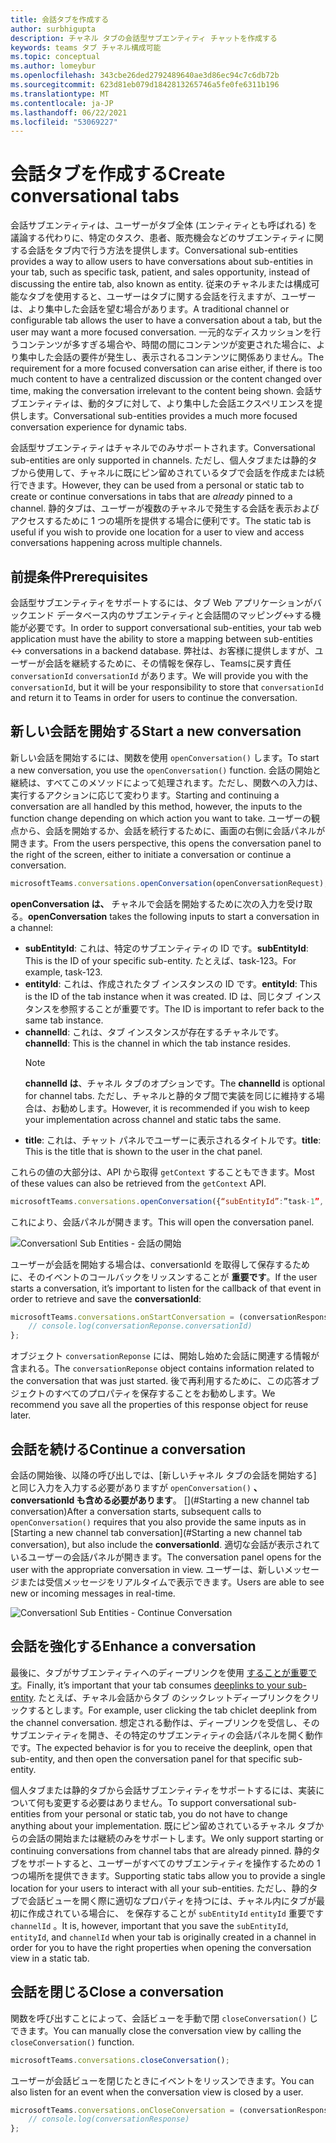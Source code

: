 ```yaml
---
title: 会話タブを作成する
author: surbhigupta
description: チャネル タブの会話型サブエンティティ チャットを作成する
keywords: teams タブ チャネル構成可能
ms.topic: conceptual
ms.author: lomeybur
ms.openlocfilehash: 343cbe26ded2792489640ae3d86ec94c7c6db72b
ms.sourcegitcommit: 623d81eb079d1842813265746a5fe0fe6311b196
ms.translationtype: MT
ms.contentlocale: ja-JP
ms.lasthandoff: 06/22/2021
ms.locfileid: "53069227"
---
```

# <a name="create-conversational-tabs"></a><span data-ttu-id="866e9-104">会話タブを作成する</span><span class="sxs-lookup"><span data-stu-id="866e9-104">Create conversational tabs</span></span>

<span data-ttu-id="866e9-105">会話サブエンティティは、ユーザーがタブ全体 (エンティティとも呼ばれる) を議論する代わりに、特定のタスク、患者、販売機会などのサブエンティティに関する会話をタブ内で行う方法を提供します。</span><span class="sxs-lookup"><span data-stu-id="866e9-105">Conversational sub-entities provides a way to allow users to have conversations about sub-entities in your tab, such as specific task, patient, and sales opportunity, instead of discussing the entire tab, also known as entity.</span></span> <span data-ttu-id="866e9-106">従来のチャネルまたは構成可能なタブを使用すると、ユーザーはタブに関する会話を行えますが、ユーザーは、より集中した会話を望む場合があります。</span><span class="sxs-lookup"><span data-stu-id="866e9-106">A traditional channel or configurable tab allows the user to have a conversation about a tab, but the user may want a more focused conversation.</span></span> <span data-ttu-id="866e9-107">一元的なディスカッションを行うコンテンツが多すぎる場合や、時間の間にコンテンツが変更された場合に、より集中した会話の要件が発生し、表示されるコンテンツに関係ありません。</span><span class="sxs-lookup"><span data-stu-id="866e9-107">The requirement for a more focused conversation can arise either, if there is too much content to have a centralized discussion or the content changed over time, making the conversation irrelevant to the content being shown.</span></span> <span data-ttu-id="866e9-108">会話サブエンティティは、動的タブに対して、より集中した会話エクスペリエンスを提供します。</span><span class="sxs-lookup"><span data-stu-id="866e9-108">Conversational sub-entities provides a much more focused conversation experience for dynamic tabs.</span></span>

<span data-ttu-id="866e9-109">会話型サブエンティティはチャネルでのみサポートされます。</span><span class="sxs-lookup"><span data-stu-id="866e9-109">Conversational sub-entities are only supported in channels.</span></span> <span data-ttu-id="866e9-110">ただし、個人タブまたは静的タブから使用して、チャネルに既にピン留めされているタブで会話を作成または続行できます。</span><span class="sxs-lookup"><span data-stu-id="866e9-110">However, they can be used from a personal or static tab to create or continue conversations in tabs that are *already* pinned to a channel.</span></span> <span data-ttu-id="866e9-111">静的タブは、ユーザーが複数のチャネルで発生する会話を表示およびアクセスするために 1 つの場所を提供する場合に便利です。</span><span class="sxs-lookup"><span data-stu-id="866e9-111">The static tab is useful if you wish to provide one location for a user to view and access conversations happening across multiple channels.</span></span>

## <a name="prerequisites"></a><span data-ttu-id="866e9-112">前提条件</span><span class="sxs-lookup"><span data-stu-id="866e9-112">Prerequisites</span></span>

<span data-ttu-id="866e9-113">会話型サブエンティティをサポートするには、タブ Web アプリケーションがバックエンド データベース内のサブエンティティと会話間のマッピング↔する機能が必要です。</span><span class="sxs-lookup"><span data-stu-id="866e9-113">In order to support conversational sub-entities, your tab web application must have the ability to store a mapping between sub-entities ↔ conversations in a backend database.</span></span> <span data-ttu-id="866e9-114">弊社は、お客様に提供しますが、ユーザーが会話を継続するために、その情報を保存し、Teamsに戻す責任 `conversationId` `conversationId` があります。</span><span class="sxs-lookup"><span data-stu-id="866e9-114">We will provide you with the `conversationId`, but it will be your responsibility to store that `conversationId` and return it to Teams in order for users to continue the conversation.</span></span>

## <a name="start-a-new-conversation"></a><span data-ttu-id="866e9-115">新しい会話を開始する</span><span class="sxs-lookup"><span data-stu-id="866e9-115">Start a new conversation</span></span>

<span data-ttu-id="866e9-116">新しい会話を開始するには、関数を使用 `openConversation()` します。</span><span class="sxs-lookup"><span data-stu-id="866e9-116">To start a new conversation, you use the `openConversation()` function.</span></span> <span data-ttu-id="866e9-117">会話の開始と継続は、すべてこのメソッドによって処理されます。ただし、関数への入力は、実行するアクションに応じて変わります。</span><span class="sxs-lookup"><span data-stu-id="866e9-117">Starting and continuing a conversation are all handled by this method, however, the inputs to the function change depending on which action you want to take.</span></span> <span data-ttu-id="866e9-118">ユーザーの観点から、会話を開始するか、会話を続行するために、画面の右側に会話パネルが開きます。</span><span class="sxs-lookup"><span data-stu-id="866e9-118">From the users perspective, this opens the conversation panel to the right of the screen, either to initiate a conversation or continue a conversation.</span></span>

``` javascript
microsoftTeams.conversations.openConversation(openConversationRequest);
```

<span data-ttu-id="866e9-119">**openConversation は、** チャネルで会話を開始するために次の入力を受け取る。</span><span class="sxs-lookup"><span data-stu-id="866e9-119">**openConversation** takes the following inputs to start a conversation in a channel:</span></span>

* <span data-ttu-id="866e9-120">**subEntityId**: これは、特定のサブエンティティの ID です。</span><span class="sxs-lookup"><span data-stu-id="866e9-120">**subEntityId**: This is the ID of your specific sub-entity.</span></span> <span data-ttu-id="866e9-121">たとえば、task-123。</span><span class="sxs-lookup"><span data-stu-id="866e9-121">For example, task-123.</span></span>
* <span data-ttu-id="866e9-122">**entityId**: これは、作成されたタブ インスタンスの ID です。</span><span class="sxs-lookup"><span data-stu-id="866e9-122">**entityId**: This is the ID of the tab instance when it was created.</span></span> <span data-ttu-id="866e9-123">ID は、同じタブ インスタンスを参照することが重要です。</span><span class="sxs-lookup"><span data-stu-id="866e9-123">The ID is important to refer back to the same tab instance.</span></span>
* <span data-ttu-id="866e9-124">**channelId**: これは、タブ インスタンスが存在するチャネルです。</span><span class="sxs-lookup"><span data-stu-id="866e9-124">**channelId**: This is the channel in which the tab instance resides.</span></span>
   > [!NOTE]
   > <span data-ttu-id="866e9-125">**channelId は**、チャネル タブのオプションです。</span><span class="sxs-lookup"><span data-stu-id="866e9-125">The **channelId** is optional for channel tabs.</span></span> <span data-ttu-id="866e9-126">ただし、チャネルと静的タブ間で実装を同じに維持する場合は、お勧めします。</span><span class="sxs-lookup"><span data-stu-id="866e9-126">However, it is recommended if you wish to keep your implementation across channel and static tabs the same.</span></span>
* <span data-ttu-id="866e9-127">**title**: これは、チャット パネルでユーザーに表示されるタイトルです。</span><span class="sxs-lookup"><span data-stu-id="866e9-127">**title**: This is the title that is shown to the user in the chat panel.</span></span>

<span data-ttu-id="866e9-128">これらの値の大部分は、API から取得 `getContext` することもできます。</span><span class="sxs-lookup"><span data-stu-id="866e9-128">Most of these values can also be retrieved from the `getContext` API.</span></span>

```javascript
microsoftTeams.conversations.openConversation({“subEntityId”:”task-1”, “entityId”: “tabInstanceId-1”, “channelId”: ”19:baa6e71f65b948d189bf5c892baa8e5a@thread.skype”, “title”: "Task Title”});
```

<span data-ttu-id="866e9-129">これにより、会話パネルが開きます。</span><span class="sxs-lookup"><span data-stu-id="866e9-129">This will open the conversation panel.</span></span>

![Conversationl Sub Entities - 会話の開始](~/assets/images/tabs/conversational-subentities/start-conversation.png)

<span data-ttu-id="866e9-131">ユーザーが会話を開始する場合は、conversationId を取得して保存するために、そのイベントのコールバックをリッスンすることが **重要です**。</span><span class="sxs-lookup"><span data-stu-id="866e9-131">If the user starts a conversation, it’s important to listen for the callback of that event in order to retrieve and save the **conversationId**:</span></span>

```javascript
microsoftTeams.conversations.onStartConversation = (conversationResponse) => {
    // console.log(conversationReponse.conversationId)
};
```

<span data-ttu-id="866e9-132">オブジェクト `conversationReponse` には、開始し始めた会話に関連する情報が含まれる。</span><span class="sxs-lookup"><span data-stu-id="866e9-132">The `conversationReponse` object contains information related to the conversation that was just started.</span></span> <span data-ttu-id="866e9-133">後で再利用するために、この応答オブジェクトのすべてのプロパティを保存することをお勧めします。</span><span class="sxs-lookup"><span data-stu-id="866e9-133">We recommend you save all the properties of this response object for reuse later.</span></span>

## <a name="continue-a-conversation"></a><span data-ttu-id="866e9-134">会話を続ける</span><span class="sxs-lookup"><span data-stu-id="866e9-134">Continue a conversation</span></span>

<span data-ttu-id="866e9-135">会話の開始後、以降の呼び出しでは、[新しいチャネル タブの会話を開始する] と同じ入力を入力する必要がありますが `openConversation()` **、conversationId も含める必要があります**。 [](#Starting a new channel tab conversation)</span><span class="sxs-lookup"><span data-stu-id="866e9-135">After a conversation starts, subsequent calls to `openConversation()` requires that you also provide the same inputs as in [Starting a new channel tab conversation](#Starting a new channel tab conversation), but also include the **conversationId**.</span></span> <span data-ttu-id="866e9-136">適切な会話が表示されているユーザーの会話パネルが開きます。</span><span class="sxs-lookup"><span data-stu-id="866e9-136">The conversation panel opens for the user with the appropriate conversation in view.</span></span> <span data-ttu-id="866e9-137">ユーザーは、新しいメッセージまたは受信メッセージをリアルタイムで表示できます。</span><span class="sxs-lookup"><span data-stu-id="866e9-137">Users are able to see new or incoming messages in real-time.</span></span>

![Conversationl Sub Entities - Continue Conversation](~/assets/images/tabs/conversational-subentities/continue-conversation.png)

## <a name="enhance-a-conversation"></a><span data-ttu-id="866e9-139">会話を強化する</span><span class="sxs-lookup"><span data-stu-id="866e9-139">Enhance a conversation</span></span>

<span data-ttu-id="866e9-140">最後に、タブがサブエンティティへのディープリンクを使用 [することが重要です](~/concepts/build-and-test/deep-links.md)。</span><span class="sxs-lookup"><span data-stu-id="866e9-140">Finally, it’s important that your tab consumes [deeplinks to your sub-entity](~/concepts/build-and-test/deep-links.md).</span></span> <span data-ttu-id="866e9-141">たとえば、チャネル会話からタブ のシックレットディープリンクをクリックするとします。</span><span class="sxs-lookup"><span data-stu-id="866e9-141">For example, user clicking the tab chiclet deeplink from the channel conversation.</span></span> <span data-ttu-id="866e9-142">想定される動作は、ディープリンクを受信し、そのサブエンティティを開き、その特定のサブエンティティの会話パネルを開く動作です。</span><span class="sxs-lookup"><span data-stu-id="866e9-142">The expected behavior is for you to receive the deeplink, open that sub-entity, and then open the conversation panel for that specific sub-entity.</span></span>

<span data-ttu-id="866e9-143">個人タブまたは静的タブから会話サブエンティティをサポートするには、実装について何も変更する必要はありません。</span><span class="sxs-lookup"><span data-stu-id="866e9-143">To support conversational sub-entities from your personal or static tab, you do not have to change anything about your implementation.</span></span> <span data-ttu-id="866e9-144">既にピン留めされているチャネル タブからの会話の開始または継続のみをサポートします。</span><span class="sxs-lookup"><span data-stu-id="866e9-144">We only support starting or continuing conversations from channel tabs that are already pinned.</span></span> <span data-ttu-id="866e9-145">静的タブをサポートすると、ユーザーがすべてのサブエンティティを操作するための 1 つの場所を提供できます。</span><span class="sxs-lookup"><span data-stu-id="866e9-145">Supporting static tabs allow you to provide a single location for your users to interact with all your sub-entities.</span></span> <span data-ttu-id="866e9-146">ただし、静的タブで会話ビューを開く際に適切なプロパティを持つには、チャネル内にタブが最初に作成されている場合に、 を保存することが `subEntityId` `entityId` 重要です `channelId` 。</span><span class="sxs-lookup"><span data-stu-id="866e9-146">It is, however, important that you save the `subEntityId`, `entityId`, and `channelId` when your tab is originally created in a channel in order for you to have the right properties when opening the conversation view in a static tab.</span></span>

## <a name="close-a-conversation"></a><span data-ttu-id="866e9-147">会話を閉じる</span><span class="sxs-lookup"><span data-stu-id="866e9-147">Close a conversation</span></span>

<span data-ttu-id="866e9-148">関数を呼び出すことによって、会話ビューを手動で閉 `closeConversation()` じできます。</span><span class="sxs-lookup"><span data-stu-id="866e9-148">You can manually close the conversation view by calling the `closeConversation()` function.</span></span>

```javascript
microsoftTeams.conversations.closeConversation();
```

<span data-ttu-id="866e9-149">ユーザーが会話ビューを閉じたときにイベントをリッスンできます。</span><span class="sxs-lookup"><span data-stu-id="866e9-149">You can also listen for an event when the conversation view is closed by a user.</span></span>

```javascript
microsoftTeams.conversations.onCloseConversation = (conversationResponse) => {
    // console.log(conversationResponse)
};
```
